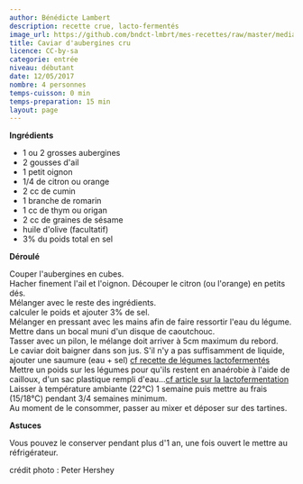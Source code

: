 ```yaml
---
author: Bénédicte Lambert
description: recette crue, lacto-fermentés
image_url: https://github.com/bndct-lmbrt/mes-recettes/raw/master/medias/eggplant.jpg
title: Caviar d'aubergines cru
licence: CC-by-sa
categorie: entrée
niveau: débutant
date: 12/05/2017
nombre: 4 personnes
temps-cuisson: 0 min
temps-preparation: 15 min
layout: page
---
```


**Ingrédients**  
 

* 1 ou 2 grosses aubergines
* 2 gousses d'ail
* 1 petit oignon
* 1/4 de citron ou orange
* 2 cc de cumin
* 1 branche de romarin
* 1 cc de thym ou origan
* 2 cc de graines de sésame
* huile d'olive (facultatif)
* 3% du poids total en sel


**Déroulé**

 Couper l'aubergines en cubes.  
Hacher finement l'ail et l'oignon. Découper le citron (ou l'orange) en petits dés.  
Mélanger avec le reste des ingrédients.  
calculer le poids et ajouter 3% de sel.  
Mélanger en pressant avec les mains afin de faire ressortir l'eau du légume.  
Mettre dans un bocal muni d'un disque de caoutchouc.  
Tasser avec un pilon, le mélange doit arriver à 5cm maximum du rebord.  
Le caviar doit baigner dans son jus. S'il n'y a pas suffisamment de liquide, ajouter une saumure (eau + sel) [cf recette de légumes lactofermentés](https://github.com/bndct-lmbrt/mes-recettes/blob/master/recettes/legumes-lactofermentes.md)  
Mettre un poids sur les légumes pour qu'ils restent en anaérobie   à l'aide de cailloux, d'un sac plastique rempli d'eau...[cf article sur la  lactofermentation](https://medium.com/@bndctlmbrt/les-bienfaits-des-l%C3%A9gumes-lacto-ferment%C3%A9s-1644fc628873)  
Laisser à température ambiante (22°C) 1 semaine puis mettre au frais (15/18°C) pendant 3/4 semaines minimum.  
Au moment de le consommer, passer au mixer et déposer sur des tartines.  


**Astuces** 

Vous pouvez le conserver pendant plus d'1 an, une fois ouvert le mettre au réfrigérateur.  

crédit photo : Peter Hershey
